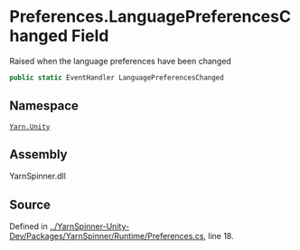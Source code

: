 <!-- This file was generated by a tool. Do not edit this file by hand. -->

# Preferences.LanguagePreferencesChanged Field

Raised when the language preferences have been changed


```csharp
public static EventHandler LanguagePreferencesChanged
```



## Namespace
[`Yarn.Unity`](/api/csharp/yarn.unity/README.md)

## Assembly
YarnSpinner.dll

## Source
Defined in [../YarnSpinner-Unity-Dev/Packages/YarnSpinner/Runtime/Preferences.cs](https://github.com/YarnSpinnerTool/YarnSpinner-Unity//blob/develop/Runtime/Preferences.cs#L18), line 18.
